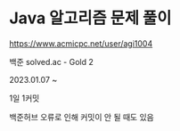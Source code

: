 # Java 알고리즘 문제 풀이
https://www.acmicpc.net/user/agi1004

백준 solved.ac - Gold 2

2023.01.07 ~

1일 1커밋

백준허브 오류로 인해 커밋이 안 될 때도 있음
